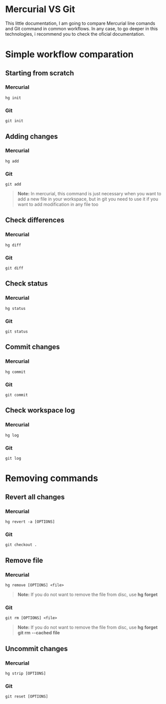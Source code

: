 # Mercurial VS Git

This little documentation, I am going to compare Mercurial line comands and Git command in common workflows. In any case, to go deeper in this technologies, i recommend you to check the oficial documentation.

# Simple workflow comparation

## Starting from scratch
### Mercurial
	hg init

### Git
	git init
  
## Adding changes
### Mercurial
	hg add

### Git
	git add
> **Note:** In mercurial, this command is just necessary when you want to add a new file in your workspace, but in git you need to use it if you want to add modification in any file too

## Check differences
### Mercurial
	hg diff

### Git
	git diff

## Check status
### Mercurial
	hg status

### Git
	git status

## Commit changes
### Mercurial
	hg commit

### Git
	git commit
  
## Check workspace log
### Mercurial
	hg log

### Git
	git log
	
# Removing commands

## Revert all changes
### Mercurial
	hg revert -a [OPTIONS]

### Git
	git checkout .
	
## Remove file
### Mercurial
	hg remove [OPTIONS] <file>
> **Note:** If you do not want to remove the file from disc, use **hg** **forget**

### Git
	git rm [OPTIONS] <file>
> **Note:** If you do not want to remove the file from disc, use **hg** **forget** **git** **rm** **--cached** **file**

## Uncommit changes
### Mercurial
	hg strip [OPTIONS]

### Git
	git reset [OPTIONS]
